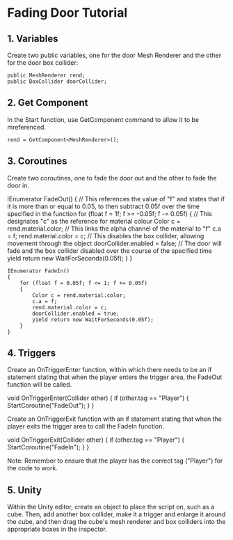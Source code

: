 # Fading Door Tutorial

## 1. Variables

Create two public variables, one for the door Mesh Renderer and the other for the door box collider:

    public MeshRenderer rend;
    public BoxCollider doorCollider;
    
## 2. Get Component
   
In the Start function, use GetComponent<MeshRenderer> command to allow it to be mreferenced.

    rend = GetComponent<MeshRenderer>();
    
## 3. Coroutines

Create two coroutines, one to fade the door out and the other to fade the door in.

IEnumerator FadeOut()
    {
        // This references the value of "f" and states that if it is more than or equal to 0.05, to then subtract 0.05f over the time specified in the function
        for (float f = 1f; f >= -0.05f; f -= 0.05f)
        {
            // This designates "c" as the reference for material colour
            Color c = rend.material.color;
            // This links the alpha channel of the material to "f"
            c.a = f;
            rend.material.color = c;
            // This disables the box collider, allowing movement through the object
            doorCollider.enabled = false;
            // The door will fade and the box collider disabled over the course of the specified time
            yield return new WaitForSeconds(0.05f);
        }
    }
    
    IEnumerator FadeIn()
    {
        for (float f = 0.05f; f <= 1; f += 0.05f)
        {
            Color c = rend.material.color;
            c.a = f;
            rend.material.color = c;
            doorCollider.enabled = true;
            yield return new WaitForSeconds(0.05f);
        }
    }
    
## 4. Triggers

Create an OnTriggerEnter function, within which there needs to be an if statement stating that when the player enters the trigger area, the FadeOut function will be called.

void OnTriggerEnter(Collider other)
    {
        if (other.tag == "Player")
        {
            StartCoroutine("FadeOut");
        }
    }
    
Create an OnTriggerExit function with an if statement stating that when the player exits the trigger area to call the FadeIn function.

void OnTriggerExit(Collider other)
    {
        if (other.tag == "Player")
        {
            StartCoroutine("FadeIn");
        }
    }
    
Note: Remember to ensure that the player has the correct tag ("Player") for the code to work.

## 5. Unity

Within the Unity editor, create an object to place the script on, such as a cube. Then, add another box collider, make it a trigger and enlarge it around the cube, and then
drag the cube's mesh renderer and box colliders into the appropriate boxes in the inspector.
